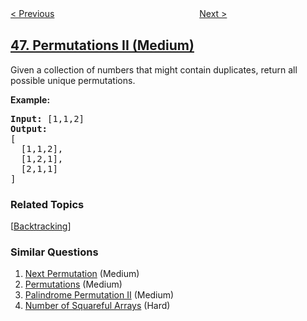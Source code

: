 <!--|This file generated by command(leetcode description); DO NOT EDIT.    |-->
<!--+----------------------------------------------------------------------+-->
<!--|@author    openset <openset.wang@gmail.com>                           |-->
<!--|@link      https://github.com/openset                                 |-->
<!--|@home      https://github.com/tonymontaro/leetcode-hints                        |-->
<!--+----------------------------------------------------------------------+-->

[< Previous](https://github.com/tonymontaro/leetcode-hints/tree/master/problems/permutations "Permutations")
　　　　　　　　　　　　　　　　
[Next >](https://github.com/tonymontaro/leetcode-hints/tree/master/problems/rotate-image "Rotate Image")

## [47. Permutations II (Medium)](https://leetcode.com/problems/permutations-ii "全排列 II")

<p>Given a collection of numbers that might contain duplicates, return all possible unique permutations.</p>

<p><strong>Example:</strong></p>

<pre>
<strong>Input:</strong> [1,1,2]
<strong>Output:</strong>
[
  [1,1,2],
  [1,2,1],
  [2,1,1]
]
</pre>

### Related Topics
  [[Backtracking](https://github.com/tonymontaro/leetcode-hints/tree/master/tag/backtracking/README.md)]

### Similar Questions
  1. [Next Permutation](https://github.com/tonymontaro/leetcode-hints/tree/master/problems/next-permutation) (Medium)
  1. [Permutations](https://github.com/tonymontaro/leetcode-hints/tree/master/problems/permutations) (Medium)
  1. [Palindrome Permutation II](https://github.com/tonymontaro/leetcode-hints/tree/master/problems/palindrome-permutation-ii) (Medium)
  1. [Number of Squareful Arrays](https://github.com/tonymontaro/leetcode-hints/tree/master/problems/number-of-squareful-arrays) (Hard)
